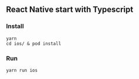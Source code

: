## React Native start with Typescript

### Install

```
yarn
cd ios/ & pod install
```

### Run

```
yarn run ios
```
